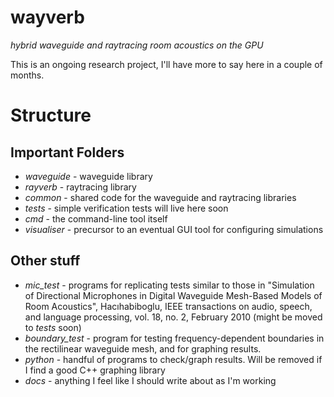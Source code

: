 wayverb
=================================================================

*hybrid waveguide and raytracing room acoustics on the GPU*

This is an ongoing research project, I'll have more to say here in a couple of
months.

Structure
=========

Important Folders
-----------------

* *waveguide* - waveguide library
* *rayverb* - raytracing library
* *common* - shared code for the waveguide and raytracing libraries
* *tests* - simple verification tests will live here soon
* *cmd* - the command-line tool itself
* *visualiser* - precursor to an eventual GUI tool for configuring simulations

Other stuff
-----------

* *mic_test* - programs for replicating tests similar to those in "Simulation of
  Directional Microphones in Digital Waveguide Mesh-Based Models of Room
  Acoustics", Hacıhabiboglu, IEEE transactions on audio, speech, and language
  processing, vol. 18, no. 2, February 2010 (might be moved to *tests* soon)
* *boundary_test* - program for testing frequency-dependent boundaries in the
  rectilinear waveguide mesh, and for graphing results.
* *python* - handful of programs to check/graph results. Will be removed if I
  find a good C++ graphing library
* *docs* - anything I feel like I should write about as I'm working
